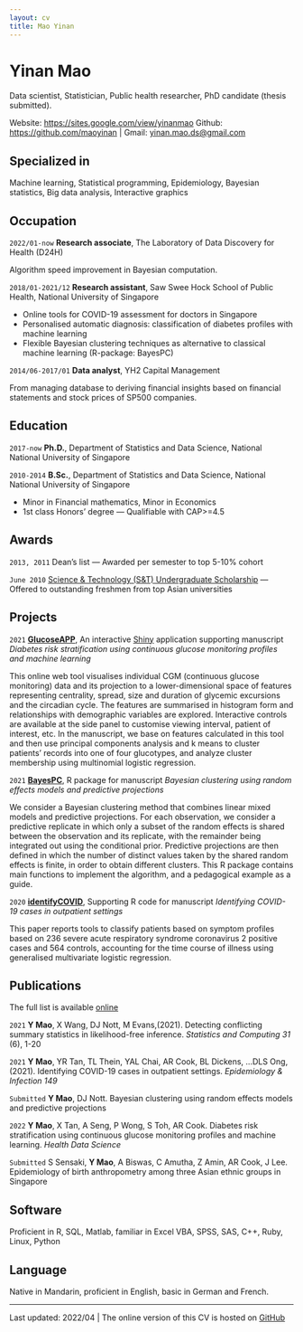 ```yaml
---
layout: cv
title: Mao Yinan
---
```

# Yinan Mao
Data scientist, Statistician, Public health researcher, PhD candidate (thesis submitted).

Website: https://sites.google.com/view/yinanmao
Github: https://github.com/maoyinan |
Gmail: yinan.mao.ds@gmail.com

## Specialized in

Machine learning, Statistical programming, Epidemiology, Bayesian statistics, Big data analysis, Interactive graphics


## Occupation

`2022/01-now`
__Research associate__, The Laboratory of Data Discovery for Health (D24H)

Algorithm speed improvement in Bayesian computation.

`2018/01-2021/12`
__Research assistant__, Saw Swee Hock School of Public Health, National University of Singapore

- Online tools for COVID-19 assessment for doctors in Singapore
- Personalised automatic diagnosis: classification of diabetes profiles with machine learning
- Flexible Bayesian clustering techniques as alternative to classical machine learning (R-package: BayesPC)

`2014/06-2017/01`
__Data analyst__, YH2 Capital Management 

From managing database to deriving financial insights based on financial statements and stock prices of SP500 companies.

## Education

`2017-now`
__Ph.D.__, Department of Statistics and Data Science, National National University of Singapore

`2010-2014`
__B.Sc.__, Department of Statistics and Data Science, National National University of Singapore
- Minor in Financial mathematics, Minor in Economics
- 1st class Honors’ degree &mdash; Qualifiable with CAP>=4.5

## Awards

`2013, 2011`
Dean’s list &mdash; Awarded per semester to top 5-10% cohort

`June 2010`
[Science & Technology (S&T) Undergraduate Scholarship](https://www.nus.edu.sg/oam/scholarships/freshmen-sprs/science-technology-(s-t)-undergraduate-scholarship) &mdash; Offered to outstanding freshmen from top Asian universities

## Projects

`2021`
[__GlucoseAPP__](https://github.com/maoyinan/GlucoseAPP), An interactive [Shiny](https://sshsphdemos.shinyapps.io/GlucoseAPP/) application supporting manuscript *Diabetes risk stratification using continuous glucose monitoring profiles and machine learning*

This online web tool visualises individual CGM (continuous glucose monitoring) data and its projection to a lower-dimensional space of features representing centrality, spread, size and duration of glycemic excursions and the circadian cycle. The features are summarised in histogram form and relationships with demographic variables are explored. Interactive controls are available at the side panel to customise viewing interval, patient of interest, etc. In the manuscript, we base on features calculated in this tool and then use principal components analysis and k means to cluster patients’ records into one of four glucotypes, and analyze cluster membership using multinomial logistic regression.

`2021`
[__BayesPC__](https://github.com/maoyinan/BayesPC), R package for manuscript *Bayesian clustering using random effects models and predictive projections*

We consider a Bayesian clustering method that combines linear mixed models and predictive projections. For each observation, we consider a predictive replicate in which only a subset of the random effects is shared between the observation and its replicate, with the remainder being integrated out using the conditional prior. Predictive projections are then defined in which the number of distinct values taken by the shared random effects is finite, in order to obtain different clusters. This R package contains main functions to implement the algorithm, and a pedagogical example as a guide.

`2020`
[__identifyCOVID__](https://github.com/maoyinan/identifyCOVID), Supporting R code for manuscript *Identifying COVID-19 cases in outpatient settings*

This paper reports tools to classify patients based on symptom profiles based on 236 severe acute respiratory syndrome coronavirus 2 positive cases and 564 controls, accounting for the time course of illness using generalised multivariate logistic regression. 

## Publications

The full list is available [online](https://scholar.google.com/citations?hl=en&view_op=list_works&gmla=AJsN-F5Trc4mxfq60WmG1fWssZbL-zvdLCGivfv4UFBFcGTf_Osi5vqcgwMh0cr9S4XvDPhOk0cRbFa_43yASl_b8zdWK984rqAfNwQLtQSR2uYcIPIl5_M&user=bGcwAH8AAAAJ)

`2021`
**Y Mao**, X Wang, DJ Nott, M Evans,(2021). Detecting conflicting summary statistics in likelihood-free inference. *Statistics and Computing 31* (6), 1-20

`2021`
**Y Mao**, YR Tan, TL Thein, YAL Chai, AR Cook, BL Dickens, ...DLS Ong, (2021). Identifying COVID-19 cases in outpatient settings. *Epidemiology & Infection 149*

`Submitted`
**Y Mao**, DJ Nott. Bayesian clustering using random effects models and predictive projections

`2022`
**Y Mao**, X Tan, A Seng, P Wong, S Toh, AR Cook. Diabetes risk stratification using continuous glucose monitoring profiles and machine learning. *Health Data Science*

`Submitted`
S Sensaki, **Y Mao**, A Biswas, C Amutha, Z Amin, AR Cook, J Lee. Epidemiology of birth anthropometry among three Asian ethnic groups in Singapore

## Software

Proficient in R, SQL, Matlab, familiar in Excel VBA, SPSS, SAS, C++, Ruby, Linux, Python

## Language

Native in Mandarin, proficient in English, basic in German and French.

---
Last updated: 2022/04
| The online version of this CV is hosted on <a href= "https://maoyinan.github.io/markdown-cv/">GitHub</a>



